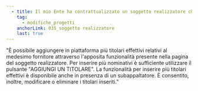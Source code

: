 ```yaml
---
  - title: Il mio Ente ha contrattualizzato un soggetto realizzatore che ha più di un titolare effettivo. Come posso inserirli in piattaforma? 
    tag:
      - modifiche_progetti
    anchorLink: 035_soggetto realizzatore
    last: true
---
```


"È possibile aggiungere in piattaforma più titolari effettivi relativi al medesimo fornitore attraverso l'apposita funzionalità presente nella pagina del soggetto realizzatore. Per inserire più nominativi è sufficiente utilizzare il pulsante "AGGIUNGI UN TITOLARE". La funzionalità per inserire più titolari effettivi è disponibile anche in presenza di un subappaltatore. È consentito, inoltre, modificare o eliminare i titolari inseriti."

